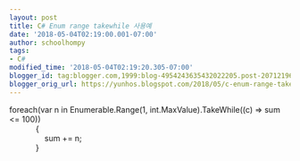 ```yaml
---
layout: post
title: C# Enum range takewhile 사용예
date: '2018-05-04T02:19:00.001-07:00'
author: schoolhompy
tags:
- C#
modified_time: '2018-05-04T02:19:20.305-07:00'
blogger_id: tag:blogger.com,1999:blog-4954243635432022205.post-2071219645559387011
blogger_orig_url: https://yunhos.blogspot.com/2018/05/c-enum-range-takewhile.html
---
```


foreach(var n in Enumerable.Range(1, int.MaxValue).TakeWhile((c) =&gt; sum &lt;= 100))<br />&nbsp; &nbsp; &nbsp; &nbsp; &nbsp; &nbsp; {<br />&nbsp; &nbsp; &nbsp; &nbsp; &nbsp; &nbsp; &nbsp; &nbsp; sum += n;<br />&nbsp; &nbsp; &nbsp; &nbsp; &nbsp; &nbsp; }
